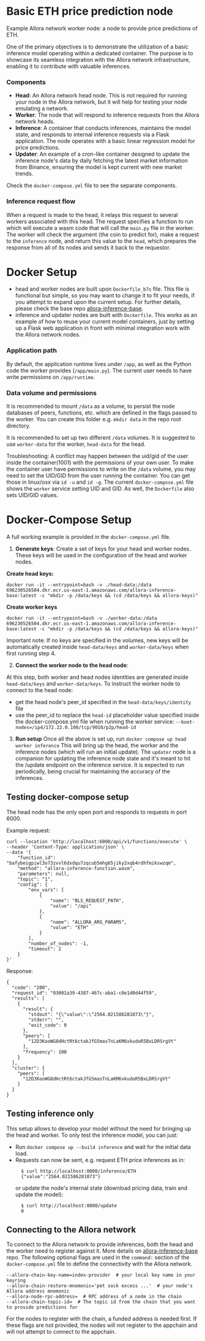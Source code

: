 # Basic ETH price prediction node

Example Allora network worker node: a node to provide price predictions of ETH.

One of the primary objectives is to demonstrate the utilization of a basic inference model operating within a dedicated container. The purpose is to showcase its seamless integration with the Allora network infrastructure, enabling it to contribute with valuable inferences.

### Components

* **Head**: An Allora network head node. This is not required for running your node in the Allora network, but it will help for testing your node emulating a network.
* **Worker**: The node that will respond to inference requests from the Allora network heads.
* **Inference**: A container that conducts inferences, maintains the model state, and responds to internal inference requests via a Flask application. The node operates with a basic linear regression model for price predictions.
* **Updater**: An example of a cron-like container designed to update the inference node's data by daily fetching the latest market information from Binance, ensuring the model is kept current with new market trends.

Check the `docker-compose.yml` file to see the separate components.

### Inference request flow

When a request is made to the head, it relays this request to several workers associated with this head. The request specifies a function to run which will execute a wasm code that will call the `main.py` file in the worker. The worker will check the argument (the coin to predict for), make a request to the `inference` node, and return this value to the `head`, which prepares the response from all of its nodes and sends it back to the requestor.

# Docker Setup

- head and worker nodes are built upon `Dockerfile_b7s` file. This file is functional but simple, so you may want to change it to fit your needs, if you attempt to expand upon the current setup.
For further details, please check the base repo [allora-inference-base](https://github.com/allora-network/allora-inference-base).
- inference and updater nodes are built with `Dockerfile`. This works as an example of how to reuse your current model containers, just by setting up a Flask web application in front with minimal integration work with the Allora network nodes.

###  Application path

By default, the application runtime lives under `/app`, as well as the Python code the worker provides (`/app/main.py`). The current user needs to have write permissions on `/app/runtime`.

### Data volume and permissions

It is recommended to mount `/data` as a volume, to persist the node databases of peers, functions, etc. which are defined in the flags passed to the worker.
You can create this folder e.g. `mkdir data` in the repo root directory.

It is recommended to set up two different `/data` volumes. It is suggested to use `worker-data` for the worker, `head-data` for the head.

Troubleshooting: A conflict may happen between the uid/gid of the user inside the container(1001) with the permissions of your own user.
To make the container user have permissions to write on the `/data` volume, you may need to set the UID/GID from the user running the container. You can get those in linux/osx via `id -u` and `id -g`.
The current `docker-compose.yml` file shows the `worker` service setting UID and GID. As well, the `Dockerfile` also sets UID/GID values.


# Docker-Compose Setup
A full working example is provided in the `docker-compose.yml` file.

1. **Generate keys**: Create a set of keys for your head and worker nodes. These keys will be used in the configuration of the head and worker nodes.

**Create head keys:**
```
docker run -it --entrypoint=bash -v ./head-data:/data 696230526504.dkr.ecr.us-east-1.amazonaws.com/allora-inference-base:latest -c "mkdir -p /data/keys && (cd /data/keys && allora-keys)"
```

**Create worker keys**
```
docker run -it --entrypoint=bash -v ./worker-data:/data 696230526504.dkr.ecr.us-east-1.amazonaws.com/allora-inference-base:latest -c "mkdir -p /data/keys && (cd /data/keys && allora-keys)"
```

Important note: If no keys are specified in the volumes, new keys will be automatically created inside `head-data/keys` and `worker-data/keys` when first running step 4.

2. **Connect the worker node to the head node**:

At this step, both worker and head nodes identities are generated inside `head-data/keys` and `worker-data/keys`.
To instruct the worker node to connect to the head node:
- get the head node's peer_id specified in the `head-data/keys/identity` file
- use the peer_id to replace the `head-id` placeholder value specified inside the docker-compose.yml file when running the worker service: `--boot-nodes=/ip4/172.22.0.100/tcp/9010/p2p/head-id`

3. **Run setup**
Once all the above is set up, run `docker compose up head worker inference`
This will bring up the head, the worker and the inference nodes (which will run an initial update). The `updater` node is a companion for updating the inference node state and it's meant to hit the /update endpoint on the inference service. It is expected to run periodically, being crucial for maintaining the accuracy of the inferences.

## Testing docker-compose setup

The head node has the only open port and responds to requests in port 6000.

Example request:
```
curl --location 'http://localhost:6000/api/v1/functions/execute' \
--header 'Content-Type: application/json' \
--data '{
    "function_id": "bafybeigpiwl3o73zvvl6dxdqu7zqcub5mhg65jiky2xqb4rdhfmikswzqm",
    "method": "allora-inference-function.wasm",
    "parameters": null,
    "topic": "1",
    "config": {
        "env_vars": [
            {
                "name": "BLS_REQUEST_PATH",
                "value": "/api"
            },
            {
                "name": "ALLORA_ARG_PARAMS",
                "value": "ETH"
            }
        ],
        "number_of_nodes": -1,
        "timeout": 2
    }
}'
```
Response: 
```
{
  "code": "200",
  "request_id": "03001a39-4387-467c-aba1-c0e1d0d44f59",
  "results": [
    {
      "result": {
        "stdout": "{\"value\":\"2564.021586281073\"}",
        "stderr": "",
        "exit_code": 0
      },
      "peers": [
        "12D3KooWG8dHctRt6ctakJfG5masTnLaKM6xkudoR5BxLDRSrgVt"
      ],
      "frequency": 100
    }
  ],
  "cluster": {
    "peers": [
      "12D3KooWG8dHctRt6ctakJfG5masTnLaKM6xkudoR5BxLDRSrgVt"
    ]
  }
}
```

## Testing inference only
This setup allows to develop your model without the need for bringing up the head and worker.
To only test the inference model, you can just:
- Run `docker compose up --build inference` and wait for the initial data load.
- Requests can now be sent, e.g. request ETH price inferences as in: 
  ```
    $ curl http://localhost:8000/inference/ETH
    {"value":"2564.021586281073"}
  ```
  or update the node's internal state (download pricing data, train and update the model):
  ```
    $ curl http://localhost:8000/update
    0
  ```

## Connecting to the Allora network
 To connect to the Allora network to provide inferences, both the head and the worker need to register against it.  More details on [allora-inference-base](https://github.com/allora-network/allora-inference-base) repo.
The following optional flags are used in the `command:` section of the `docker-compose.yml` file to define the connectivity with the Allora network.

```
--allora-chain-key-name=index-provider  # your local key name in your keyring
--allora-chain-restore-mnemonic='pet sock excess ...'  # your node's Allora address mnemonic
--allora-node-rpc-address=  # RPC address of a node in the chain
--allora-chain-topic-id=  # The topic id from the chain that you want to provide predictions for
```
For the nodes to register with the chain, a funded address is needed first.
If these flags are not provided, the nodes will not register to the appchain and will not attempt to connect to the appchain.
